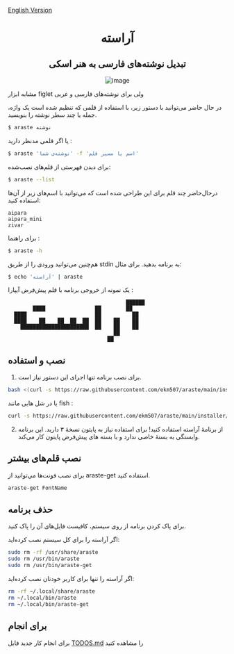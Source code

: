 [English Version](./README_EN.md)

<div align="center">
  <h1> آراسته </h1>
  <h2> تبدیل نوشته‌های فارسی به هنر اسکی </h2>

![image](https://user-images.githubusercontent.com/85228025/178108748-21a4bae4-8e2e-46e1-966d-b98cbd56187f.png)

</div>


مشابه ابزار figlet ولی برای نوشته‌های فارسی و عربی


در حال حاضر می‌توانید با دستور زیر، با استفاده از قلمی که تنظیم شده است یک واژه، جمله یا چند سطر نوشته را بنویسید.  

```bash
$ araste ‌نوشته
```
یا اگر قلمی مدنظر دارید :
```bash
$ araste 'نوشته‌ی شما' -f 'اسم یا مسیر قلم'
```

برای دیدن فهرستی از قلم‌های نصب‌شده:

```bash
$ araste --list
```

درحال‌حاضر چند قلم برای این طراحی شده است که می‌توانید با اسم‌های زیر از آن‌ها استفاده کنید:
```
aipara
aipara_mini
zivar
```

برای راهنما :
```bash
$ araste -h
```

هم‌چنین می‌توانید ورودی را از طریق stdin به برنامه بدهید. برای مثال:

```bash
$ echo 'آراسته' | araste
```

یک نمونه از خروجی برنامه با قلم پیش‌فرض آیپارا :
```
                                      ██████
        ████                ██        ██
  ████                      ██          ██
  ████    ██    ██  ██  ██  ██    ██    ██
    ██████████████████████  ██    ██    ██
                                  ██
                                ██
```
## نصب و استفاده

1. برای نصب برنامه تنها اجرای این دستور نیاز است.

````bash
bash <(curl -s https://raw.githubusercontent.com/ekm507/araste/main/installer/install.sh)
````
یا در شل هایی مانند fish :
````bash
curl -s https://raw.githubusercontent.com/ekm507/araste/main/installer/install.sh | bash
````


2. از برنامهٔ آراسته استفاده کنید! برای استفاده نیاز به پایتون نسخهٔ ۳ دارید. این برنامه وابستگی به بستهٔ خاصی ندارد و با بسته های پیش‌فرض پایتون کار می‌کند.

## نصب قلم‌های بیشتر
برای نصب فونت‌ها می‌توانید از araste-get استفاده کنید.
````bash
araste-get FontName
````

## حذف برنامه
برای پاک کردن برنامه از روی سیستم، کافیست فایل‌های آن را پاک کنید.

اگر آراسته را برای کل سیستم نصب کرده‌اید:

```bash
sudo rm -rf /usr/share/araste
sudo rm /usr/bin/araste
sudo rm /usr/bin/araste-get
```

اگر آراسته را تنها برای کاربر خودتان نصب کرده‌اید:

```bash
rm -rf ~/.local/share/araste
rm ~/.local/bin/araste
rm ~/.local/bin/araste-get
```

## برای انجام
برای انجام کار جدید فایل [TODOS.md](https://github.com/ekm507/araste/blob/main/TODOS.md) را مشاهده کنید
